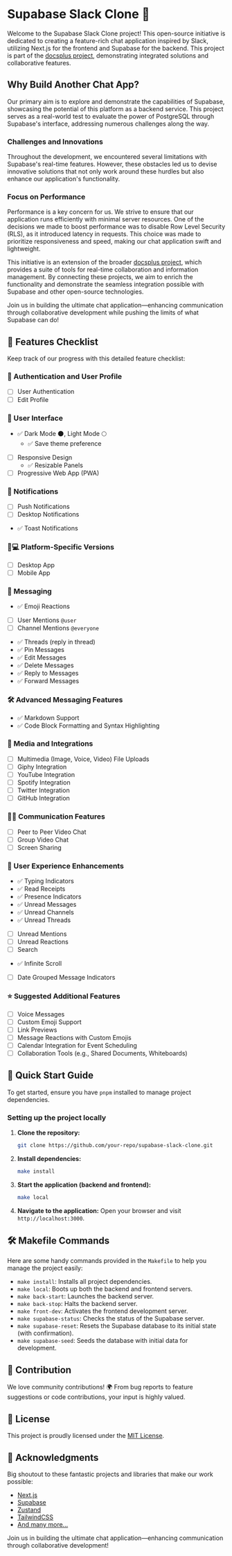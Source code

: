 # Supabase Slack Clone 🚀

Welcome to the Supabase Slack Clone project! This open-source initiative is dedicated to creating a feature-rich chat application inspired by Slack, utilizing Next.js for the frontend and Supabase for the backend. This project is part of the [docsplus project](https://github.com/docs-plus/docs.plus), demonstrating integrated solutions and collaborative features.

## Why Build Another Chat App?

Our primary aim is to explore and demonstrate the capabilities of Supabase, showcasing the potential of this platform as a backend service. This project serves as a real-world test to evaluate the power of PostgreSQL through Supabase's interface, addressing numerous challenges along the way.

### Challenges and Innovations

Throughout the development, we encountered several limitations with Supabase's real-time features. However, these obstacles led us to devise innovative solutions that not only work around these hurdles but also enhance our application's functionality.

### Focus on Performance

Performance is a key concern for us. We strive to ensure that our application runs efficiently with minimal server resources. One of the decisions we made to boost performance was to disable Row Level Security (RLS), as it introduced latency in requests. This choice was made to prioritize responsiveness and speed, making our chat application swift and lightweight.

This initiative is an extension of the broader [docsplus project](https://github.com/docs-plus/docs.plus), which provides a suite of tools for real-time collaboration and information management. By connecting these projects, we aim to enrich the functionality and demonstrate the seamless integration possible with Supabase and other open-source technologies.

Join us in building the ultimate chat application—enhancing communication through collaborative development while pushing the limits of what Supabase can do!

## 🌟 Features Checklist

Keep track of our progress with this detailed feature checklist:

### 🔐 Authentication and User Profile

- [ ] User Authentication
- [ ] Edit Profile

### 🎨 User Interface

- ✅ Dark Mode 🌑, Light Mode 🌕
  - ✅ Save theme preference
- [ ] Responsive Design
  - ✅ Resizable Panels
- [ ] Progressive Web App (PWA)

### 🔔 Notifications

- [ ] Push Notifications
- [ ] Desktop Notifications
- ✅ Toast Notifications

### 📱💻 Platform-Specific Versions

- [ ] Desktop App
- [ ] Mobile App

### 💬 Messaging

- ✅ Emoji Reactions
- [ ] User Mentions `@user`
- [ ] Channel Mentions `@everyone`
- ✅ Threads (reply in thread)
- ✅ Pin Messages
- ✅ Edit Messages
- ✅ Delete Messages
- ✅ Reply to Messages
- ✅ Forward Messages

### 🛠️ Advanced Messaging Features

- ✅ Markdown Support
- ✅ Code Block Formatting and Syntax Highlighting

### 🎥 Media and Integrations

- [ ] Multimedia (Image, Voice, Video) File Uploads
- [ ] Giphy Integration
- [ ] YouTube Integration
- [ ] Spotify Integration
- [ ] Twitter Integration
- [ ] GitHub Integration

### 🎤👥 Communication Features

- [ ] Peer to Peer Video Chat
- [ ] Group Video Chat
- [ ] Screen Sharing

### 🚀 User Experience Enhancements

- ✅ Typing Indicators
- ✅ Read Receipts
- ✅ Presence Indicators
- ✅ Unread Messages
- ✅ Unread Channels
- ✅ Unread Threads
- [ ] Unread Mentions
- [ ] Unread Reactions
- [ ] Search
- ✅ Infinite Scroll
- [ ] Date Grouped Message Indicators

### ⭐ Suggested Additional Features

- [ ] Voice Messages
- [ ] Custom Emoji Support
- [ ] Link Previews
- [ ] Message Reactions with Custom Emojis
- [ ] Calendar Integration for Event Scheduling
- [ ] Collaboration Tools (e.g., Shared Documents, Whiteboards)

## 🚀 Quick Start Guide

To get started, ensure you have `pnpm` installed to manage project dependencies.

### Setting up the project locally

1. **Clone the repository:**

   ```bash
   git clone https://github.com/your-repo/supabase-slack-clone.git
   ```

2. **Install dependencies:**

   ```bash
   make install
   ```

3. **Start the application (backend and frontend):**

   ```bash
   make local
   ```

4. **Navigate to the application:**
   Open your browser and visit `http://localhost:3000`.

## 🛠 Makefile Commands

Here are some handy commands provided in the `Makefile` to help you manage the project easily:

- `make install`: Installs all project dependencies.
- `make local`: Boots up both the backend and frontend servers.
- `make back-start`: Launches the backend server.
- `make back-stop`: Halts the backend server.
- `make front-dev`: Activates the frontend development server.
- `make supabase-status`: Checks the status of the Supabase server.
- `make supabase-reset`: Resets the Supabase database to its initial state (with confirmation).
- `make supabase-seed`: Seeds the database with initial data for development.

## 🤝 Contribution

We love community contributions! 🌍 From bug reports to feature suggestions or code contributions, your input is highly valued.

## 📄 License

This project is proudly licensed under the [MIT License](link-to-license-file).

## 🙌 Acknowledgments

Big shoutout to these fantastic projects and libraries that make our work possible:

- [Next.js](https://nextjs.org/)
- [Supabase](https://supabase.com/)
- [Zustand](https://github.com/pmndrs/zustand)
- [TailwindCSS](https://tailwindcss.com/)
- [And many more...](.)

Join us in building the ultimate chat application—enhancing communication through collaborative development!
